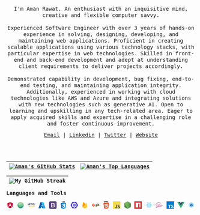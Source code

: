 <p align="center">
<samp>
I'm Aman Rawat. An enthusiast with an inquisitive mind, creative and flexible computer savvy.
</samp>
</br></br>
<samp>
Experienced Software Engineer with over 3 years of hands-on experience in solving, designing, developing, and maintaining web applications. Proficient in creating scalable applications using various technology stacks, with particular expertise in web technologies. Skilled in front-end and back-end development and adept at understanding client requirements to deliver projects accordingly.</samp>
</br></br>
<samp>
Demonstrated capability in development, bug fixing, end-to-end testing, and maintaining application integrity. Additionally, experienced in working with cloud technologies like AWS and Azure and integrating solutions with new technologies such as generative AI. Open to learning and upskilling in any tech-related area. Eager to apply acquired skills and expertise in a challenging role and foster continuous improvement.</samp>
</p>
<samp>
<p align="center">
<a href="mailto:paul@rawataman101.net">Email</a> | <a href="https://www.linkedin.com/in/rawataman101/">Linkedin</a> | <a href="https://twitter.com/rawataman101">Twitter</a> | <a href="https://portfolio-cv-1-rawataman101.vercel.app/">Website</a>
</p>

<br/>
<br/>

| <a href="https://github.com/anuraghazra/github-readme-stats"><img align="center" alt="Aman's GitHub Stats" src="https://github-readme-stats.vercel.app/api?username=rawataman101&show_icons=true&include_all_commits=true&theme=buefy" /></a> | <a href="https://github.com/rawataman101/github-readme-stats"><img align="center" alt="Aman's Top Languages" src="https://github-readme-stats.vercel.app/api/top-langs/?username=rawataman101&layout=compact&theme=buefy" /></a> |
| ------------- | ------------- |

| ![My GitHub Streak](http://github-readme-streak-stats.herokuapp.com?user=rawataman101&theme=buefy) |
| ------------- |

**Languages and Tools**

<code><img height="20" src="https://raw.githubusercontent.com/github/explore/80688e429a7d4ef2fca1e82350fe8e3517d3494d/topics/angular/angular.png"></code>
<code><img height="20" src="https://raw.githubusercontent.com/github/explore/80688e429a7d4ef2fca1e82350fe8e3517d3494d/topics/atom/atom.png"></code>
<code><img height="20" src="https://raw.githubusercontent.com/github/explore/80688e429a7d4ef2fca1e82350fe8e3517d3494d/topics/aws/aws.png"></code>
<code><img height="20" src="https://raw.githubusercontent.com/github/explore/80688e429a7d4ef2fca1e82350fe8e3517d3494d/topics/azure/azure.png"></code>
<code><img height="20" src="https://raw.githubusercontent.com/github/explore/80688e429a7d4ef2fca1e82350fe8e3517d3494d/topics/bootstrap/bootstrap.png"></code>
<code><img height="20" src="https://raw.githubusercontent.com/github/explore/80688e429a7d4ef2fca1e82350fe8e3517d3494d/topics/css/css.png"></code>
<code><img height="20" src="https://raw.githubusercontent.com/github/explore/80688e429a7d4ef2fca1e82350fe8e3517d3494d/topics/eslint/eslint.png"></code>
<code><img height="20" src="https://raw.githubusercontent.com/github/explore/80688e429a7d4ef2fca1e82350fe8e3517d3494d/topics/firebase/firebase.png"></code>
<code><img height="20" src="https://raw.githubusercontent.com/github/explore/80688e429a7d4ef2fca1e82350fe8e3517d3494d/topics/git/git.png"></code>
<code><img height="20" src="https://raw.githubusercontent.com/github/explore/80688e429a7d4ef2fca1e82350fe8e3517d3494d/topics/html/html.png"></code>
<code><img height="20" src="https://raw.githubusercontent.com/github/explore/80688e429a7d4ef2fca1e82350fe8e3517d3494d/topics/javascript/javascript.png"></code>
<code><img height="20" src="https://raw.githubusercontent.com/github/explore/80688e429a7d4ef2fca1e82350fe8e3517d3494d/topics/nodejs/nodejs.png"></code>
<code><img height="20" src="https://raw.githubusercontent.com/github/explore/80688e429a7d4ef2fca1e82350fe8e3517d3494d/topics/npm/npm.png"></code>
<code><img height="20" src="https://raw.githubusercontent.com/github/explore/80688e429a7d4ef2fca1e82350fe8e3517d3494d/topics/react/react.png"></code>
<code><img height="20" src="https://raw.githubusercontent.com/github/explore/80688e429a7d4ef2fca1e82350fe8e3517d3494d/topics/sass/sass.png"></code>
<code><img height="20" src="https://raw.githubusercontent.com/github/explore/80688e429a7d4ef2fca1e82350fe8e3517d3494d/topics/typescript/typescript.png"></code>
<code><img height="20" src="https://raw.githubusercontent.com/github/explore/80688e429a7d4ef2fca1e82350fe8e3517d3494d/topics/vue/vue.png"></code>
<code><img height="20" src="https://raw.githubusercontent.com/github/explore/80688e429a7d4ef2fca1e82350fe8e3517d3494d/topics/webpack/webpack.png"></code>
